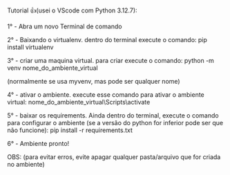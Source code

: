 Tutorial 👍(usei o VScode com Python 3.12.7):

  1° - Abra um novo Terminal de comando

  2° - Baixando o virtualenv.
  dentro do terminal execute o comando:
  pip install virtualenv

  3° - criar uma maquina virtual.
  para criar execute o comando:
  python -m venv nome_do_ambiente_virtual
  
  (normalmente se usa myvenv, mas pode ser qualquer nome)

  4° - ativar o ambiente.
  execute esse comando para ativar o ambiente virtual:
  nome_do_ambiente_virtual\Scripts\activate

  5° - baixar os requirements.
  Ainda dentro do terminal, execute o comando para configurar o ambiente (se a versão do python for inferior pode ser que não funcione):
  pip install -r requirements.txt

  6° - Ambiente pronto!

  OBS: (para evitar erros, evite apagar qualquer pasta/arquivo que for criada no ambiente)
